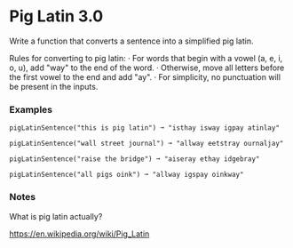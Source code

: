 # Pig Latin 3.0
Write a function that converts a sentence into a simplified pig latin.

Rules for converting to pig latin:
· For words that begin with a vowel (a, e, i, o, u), add "way" to the end of the word.
· Otherwise, move all letters before the first vowel to the end and add "ay".
· For simplicity, no punctuation will be present in the inputs.

### Examples
```
pigLatinSentence("this is pig latin") ➞ "isthay isway igpay atinlay"
```

```
pigLatinSentence("wall street journal") ➞ "allway eetstray ournaljay"
```

```
pigLatinSentence("raise the bridge") ➞ "aiseray ethay idgebray"
```

```
pigLatinSentence("all pigs oink") ➞ "allway igspay oinkway"
```

### Notes
What is pig latin actually?

<a href="https://en.wikipedia.org/wiki/Pig_Latin">https://en.wikipedia.org/wiki/Pig_Latin</a>
